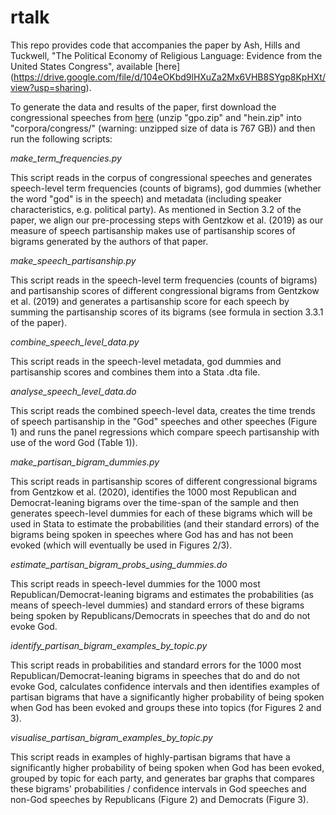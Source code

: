 # rtalk

This repo provides code that accompanies the paper by Ash, Hills and Tuckwell, "The Political Economy of Religious Language: Evidence from the United States Congress", available [here] (https://drive.google.com/file/d/104eOKbd9lHXuZa2Mx6VHB8SYgp8KpHXt/view?usp=sharing). 

To generate the data and results of the paper, first download the congressional speeches from [here](https://www.dropbox.com/sh/0oh91e4vlogm7p0/AACEpGpFT9tEd0o5MCkzAULKa?dl=0) (unzip "gpo.zip" and "hein.zip" into "corpora/congress/" (warning: unzipped size of data is 767 GB)) and then run the following scripts:

*make_term_frequencies.py*

This script reads in the corpus of congressional speeches and generates speech-level term frequencies (counts of bigrams), god dummies (whether the word "god" is in the speech) and metadata (including speaker characteristics, e.g. political party). As mentioned in Section 3.2 of the paper, we align our pre-processing steps with Gentzkow et al. (2019) as our measure of speech partisanship makes use of partisanship scores of bigrams generated by the authors of that paper. 

*make_speech_partisanship.py*

This script reads in the speech-level term frequencies (counts of bigrams) and partisanship scores of different congressional bigrams from Gentzkow et al. (2019) and generates a partisanship score for each speech by summing the partisanship scores of its bigrams (see formula in section 3.3.1 of the paper).

*combine_speech_level_data.py*

This script reads in the speech-level metadata, god dummies and partisanship scores and combines them into a Stata .dta file.

*analyse_speech_level_data.do*

This script reads the combined speech-level data, creates the time trends of speech partisanship in the "God" speeches and other speeches (Figure 1) and runs the panel regressions which compare speech partisanship with use of the word God (Table 1)).

*make_partisan_bigram_dummies.py*

This script reads in partisanship scores of different congressional bigrams from Gentzkow et al. (2020), identifies the 1000 most Republican and Democrat-leaning bigrams over the time-span of the sample and then generates speech-level dummies for each of these bigrams which will be used in Stata to estimate the probabilities (and their standard errors) of the bigrams being spoken in speeches where God has and has not been evoked (which will eventually be used in Figures 2/3).

*estimate_partisan_bigram_probs_using_dummies.do*

This script reads in speech-level dummies for the 1000 most Republican/Democrat-leaning bigrams and estimates the probabilities (as means of speech-level dummies) and standard errors of these bigrams being spoken by Republicans/Democrats in speeches that do and do not evoke God.

*identify_partisan_bigram_examples_by_topic.py*

This script reads in probabilities and standard errors for the 1000 most Republican/Democrat-leaning bigrams in speeches that do and do not evoke God, calculates
confidence intervals and then identifies examples of partisan bigrams that have a significantly higher probability of being spoken when God has been evoked and groups these into topics (for Figures 2 and 3).

*visualise_partisan_bigram_examples_by_topic.py*

This script reads in examples of highly-partisan bigrams that have a significantly higher probability of being spoken when God has been evoked, grouped by topic for each party, and generates bar graphs that compares these bigrams' probabilities / confidence intervals in God speeches and non-God speeches by Republicans (Figure 2) and Democrats (Figure 3).
